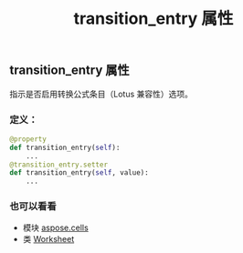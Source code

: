 ﻿---
title: transition_entry 属性
second_title: Aspose.Cells for Python via .NET API 参考文献
description:
type: docs
weight: 830
url: /zh/python-net/aspose.cells/worksheet/transition_entry/
is_root: false
---
## transition_entry 属性

指示是否启用转换公式条目（Lotus 兼容性）选项。
### 定义：
```python
@property
def transition_entry(self):
    ...
@transition_entry.setter
def transition_entry(self, value):
    ...
```

### 也可以看看
* 模块 [aspose.cells](../../)
* 类 [Worksheet](/cells/zh/python-net/aspose.cells/worksheet)
